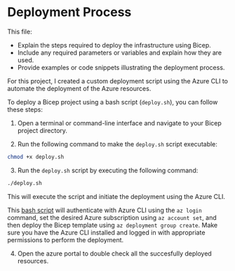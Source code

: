 # Deployment Process

This file:

- Explain the steps required to deploy the infrastructure using Bicep.
- Include any required parameters or variables and explain how they are used.
- Provide examples or code snippets illustrating the deployment process.

For this project, I created a custom deployment script using the Azure CLI to automate the deployment of the Azure resources.

To deploy a Bicep project using a bash script (`deploy.sh`), you can follow these steps:

1. Open a terminal or command-line interface and navigate to your Bicep project directory.

2. Run the following command to make the `deploy.sh` script executable:

```bash
chmod +x deploy.sh
```

3. Run the `deploy.sh` script by executing the following command:

```bash
./deploy.sh
```

This will execute the script and initiate the deployment using the Azure CLI.

This [bash script]() will authenticate with Azure CLI using the `az login` command, set the desired Azure subscription using `az account set`, and then deploy the Bicep template using `az deployment group create`. Make sure you have the Azure CLI installed and logged in with appropriate permissions to perform the deployment.

4. Open the azure portal to double check all the succesfully deployed resources.
